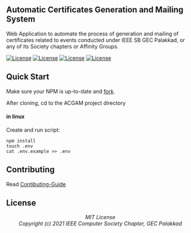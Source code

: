 Automatic Certificates Generation and Mailing System
---

Web Application to automate the process of generation and mailing of certificates related to events conducted under IEEE SB GEC Palakkad, or any of its Society chapters or Affinity Groups. 

[![License](https://img.shields.io/badge/License-MIT-green.svg?style=flat-square&logo=appveyor)](https://github.com/Iam-VM/acgam-express/blob/main/LICENSE)
[![License](https://img.shields.io/badge/Status-UnderDev-lightgrey.svg?style=flat-square&logo=appveyor)](https://github.com/Iam-VM/acgam-express/)
[![License](https://img.shields.io/badge/Website-Down-inactive.svg?style=flat-square&logo=appveyor)](https://github.com/Iam-VM/acgam-express/)
[![License](https://img.shields.io/badge/Owner-Visit-blueviolet.svg?style=flat-square&logo=appveyor)](https://github.com/Iam-VM/acgam-express/)


## Quick Start


Make sure your NPM is up-to-date and [fork](https://github.com/Computer-Society-Chapter/acgam-express "AGCAM Production Source").

After cloning, cd to the ACGAM project directory

#### in linux
Create and run script:
```shell
npm install
touch .env
cat .env.example >> .env
```

## Contributing
Read [Contibuting-Guide](https://github.com/Iam-VM/acgam-express/blob/main/Contributing.md "Read about contributing rules")

## License

<div align="center"><em>MIT License</em></div>
<div align="center"><em>Copyright (c) 2021 IEEE Computer Society Chapter, GEC Palakkad</em></div>



